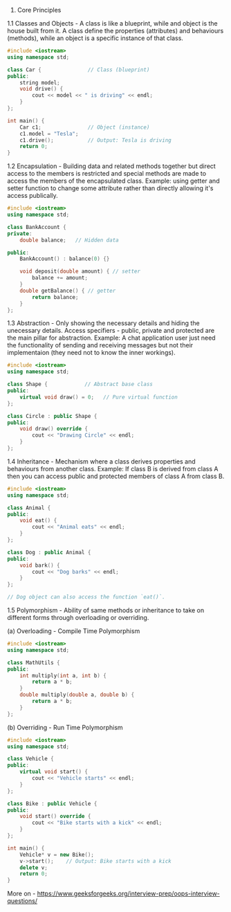 1. Core Principles

1.1 Classes and Objects - A class is like a blueprint, while and object is the house built from it. A class define the properties (attributes) and behaviours (methods), while an object is a specific instance of that class.

```cpp
#include <iostream>
using namespace std;

class Car {               // Class (blueprint)
public:
    string model;
    void drive() {
        cout << model << " is driving" << endl;
    }
};

int main() {
    Car c1;               // Object (instance)
    c1.model = "Tesla";
    c1.drive();           // Output: Tesla is driving
    return 0;
}
```

1.2 Encapsulation - Building data and related methods together but direct access to the members is restricted and special methods are made to access the members of the encapsulated class.
Example: using getter and setter function to change some attribute rather than directly allowing it's access publically.

```cpp
#include <iostream>
using namespace std;

class BankAccount {
private:
    double balance;   // Hidden data

public:
    BankAccount() : balance(0) {}

    void deposit(double amount) { // setter
        balance += amount;
    }
    double getBalance() { // getter
        return balance;
    }
};
```

1.3 Abstraction - Only showing the necessary details and hiding the unecessary details. Access specifiers - public, private and protected are the main pillar for abstraction.
Example: A chat application user just need the functionality of sending and receiving messages but not their implementaion (they need not to know the inner workings).

```cpp
#include <iostream>
using namespace std;

class Shape {            // Abstract base class
public:
    virtual void draw() = 0;   // Pure virtual function
};

class Circle : public Shape {
public:
    void draw() override {
        cout << "Drawing Circle" << endl;
    }
};
```

1.4 Inheritance - Mechanism where a class derives properties and behaviours from another class.
Example: If class B is derived from class A then you can access public and protected members of class A from class B.

```cpp
#include <iostream>
using namespace std;

class Animal {
public:
    void eat() {
        cout << "Animal eats" << endl;
    }
};

class Dog : public Animal {
public:
    void bark() {
        cout << "Dog barks" << endl;
    }
};

// Dog object can also access the function `eat()`.
```

1.5 Polymorphism - Ability of same methods or inheritance to take on different forms through overloading or overriding.

(a) Overloading - Compile Time Polymorphism

```cpp
#include <iostream>
using namespace std;

class MathUtils {
public:
    int multiply(int a, int b) {
        return a * b;
    }
    double multiply(double a, double b) {
        return a * b;
    }
};
```

(b) Overriding - Run Time Polymorphism

```cpp
#include <iostream>
using namespace std;

class Vehicle {
public:
    virtual void start() {
        cout << "Vehicle starts" << endl;
    }
};

class Bike : public Vehicle {
public:
    void start() override {
        cout << "Bike starts with a kick" << endl;
    }
};

int main() {
    Vehicle* v = new Bike();
    v->start();    // Output: Bike starts with a kick
    delete v;
    return 0;
}
```

More on - https://www.geeksforgeeks.org/interview-prep/oops-interview-questions/
